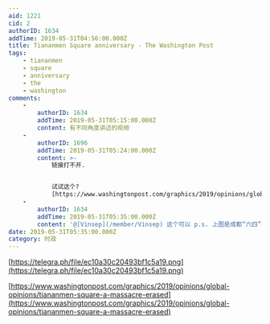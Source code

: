 ```yaml
---
aid: 1221
cid: 2
authorID: 1634
addTime: 2019-05-31T04:56:00.000Z
title: Tiananmen Square anniversary - The Washington Post
tags:
    - tiananmen
    - square
    - anniversary
    - the
    - washington
comments:
    -
        authorID: 1634
        addTime: 2019-05-31T05:15:00.000Z
        content: 有不同角度讲述的视频
    -
        authorID: 1696
        addTime: 2019-05-31T05:24:00.000Z
        content: >-
            链接打不开.


            试试这个?
            [https://www.washingtonpost.com/graphics/2019/opinions/global-opinions/tiananmen-square-a-massacre-erased/](https://www.washingtonpost.com/graphics/2019/opinions/global-opinions/tiananmen-square-a-massacre-erased/)
    -
        authorID: 1634
        addTime: 2019-05-31T05:35:00.000Z
        content: '@[Vinsep](/member/Vinsep) 这个可以 p.s. 上图是成都“六四”的'
date: 2019-05-31T05:35:00.000Z
category: 时政
---
```


[https://telegra.ph/file/ec10a30c20493bf1c5a19.png](https://telegra.ph/file/ec10a30c20493bf1c5a19.png)

[https://www.washingtonpost.com/graphics/2019/opinions/global-opinions/tiananmen-square-a-massacre-erased](https://www.washingtonpost.com/graphics/2019/opinions/global-opinions/tiananmen-square-a-massacre-erased)
